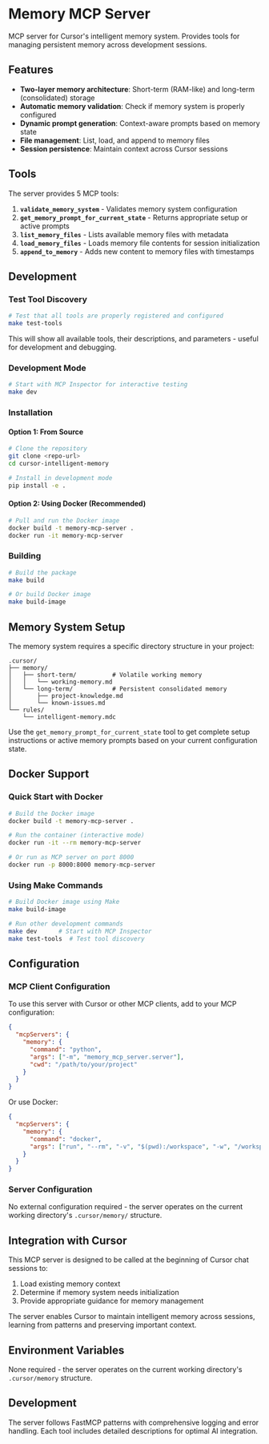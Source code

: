 # Memory MCP Server

MCP server for Cursor's intelligent memory system. Provides tools for managing persistent memory across development sessions.

## Features

- **Two-layer memory architecture**: Short-term (RAM-like) and long-term (consolidated) storage
- **Automatic memory validation**: Check if memory system is properly configured
- **Dynamic prompt generation**: Context-aware prompts based on memory state
- **File management**: List, load, and append to memory files
- **Session persistence**: Maintain context across Cursor sessions

## Tools

The server provides 5 MCP tools:

1. **`validate_memory_system`** - Validates memory system configuration
2. **`get_memory_prompt_for_current_state`** - Returns appropriate setup or active prompts
3. **`list_memory_files`** - Lists available memory files with metadata
4. **`load_memory_files`** - Loads memory file contents for session initialization
5. **`append_to_memory`** - Adds new content to memory files with timestamps

## Development

### Test Tool Discovery
```bash
# Test that all tools are properly registered and configured
make test-tools
```

This will show all available tools, their descriptions, and parameters - useful for development and debugging.

### Development Mode
```bash
# Start with MCP Inspector for interactive testing
make dev
```

### Installation

#### Option 1: From Source
```bash
# Clone the repository
git clone <repo-url>
cd cursor-intelligent-memory

# Install in development mode
pip install -e .
```

#### Option 2: Using Docker (Recommended)
```bash
# Pull and run the Docker image
docker build -t memory-mcp-server .
docker run -it memory-mcp-server
```

### Building
```bash
# Build the package
make build

# Or build Docker image
make build-image
```

## Memory System Setup

The memory system requires a specific directory structure in your project:

```
.cursor/
├── memory/
│   ├── short-term/          # Volatile working memory
│   │   └── working-memory.md
│   └── long-term/           # Persistent consolidated memory
│       ├── project-knowledge.md
│       └── known-issues.md
└── rules/
    └── intelligent-memory.mdc
```

Use the `get_memory_prompt_for_current_state` tool to get complete setup instructions or active memory prompts based on your current configuration state.

## Docker Support

### Quick Start with Docker

```bash
# Build the Docker image
docker build -t memory-mcp-server .

# Run the container (interactive mode)
docker run -it --rm memory-mcp-server

# Or run as MCP server on port 8000
docker run -p 8000:8000 memory-mcp-server
```

### Using Make Commands

```bash
# Build Docker image using Make
make build-image

# Run other development commands
make dev      # Start with MCP Inspector
make test-tools  # Test tool discovery
```

## Configuration

### MCP Client Configuration

To use this server with Cursor or other MCP clients, add to your MCP configuration:

```json
{
  "mcpServers": {
    "memory": {
      "command": "python",
      "args": ["-m", "memory_mcp_server.server"],
      "cwd": "/path/to/your/project"
    }
  }
}
```

Or use Docker:

```json
{
  "mcpServers": {
    "memory": {
      "command": "docker",
      "args": ["run", "--rm", "-v", "$(pwd):/workspace", "-w", "/workspace", "memory-mcp-server"]
    }
  }
}
```

### Server Configuration

No external configuration required - the server operates on the current working directory's `.cursor/memory/` structure.

## Integration with Cursor

This MCP server is designed to be called at the beginning of Cursor chat sessions to:
1. Load existing memory context
2. Determine if memory system needs initialization
3. Provide appropriate guidance for memory management

The server enables Cursor to maintain intelligent memory across sessions, learning from patterns and preserving important context.

## Environment Variables

None required - the server operates on the current working directory's `.cursor/memory` structure.

## Development

The server follows FastMCP patterns with comprehensive logging and error handling. Each tool includes detailed descriptions for optimal AI integration. 
